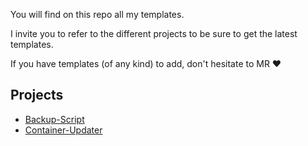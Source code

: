 You will find on this repo all my templates.

I invite you to refer to the different projects to be sure to get the latest templates.

If you have templates (of any kind) to add, don't hesitate to MR ❤️

## Projects
- [Backup-Script](https://github.com/PAPAMICA/Backup-Script)
- [Container-Updater](https://github.com/PAPAMICA/container-updater)